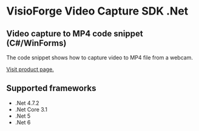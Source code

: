 ﻿# VisioForge Video Capture SDK .Net

## Video capture to MP4 code snippet (C#/WinForms)

The code snippet shows how to capture video to MP4 file from a webcam.

[Visit product page.](https://www.visioforge.com/video-capture-sdk-net)

## Supported frameworks

* .Net 4.7.2
* .Net Core 3.1
* .Net 5
* .Net 6